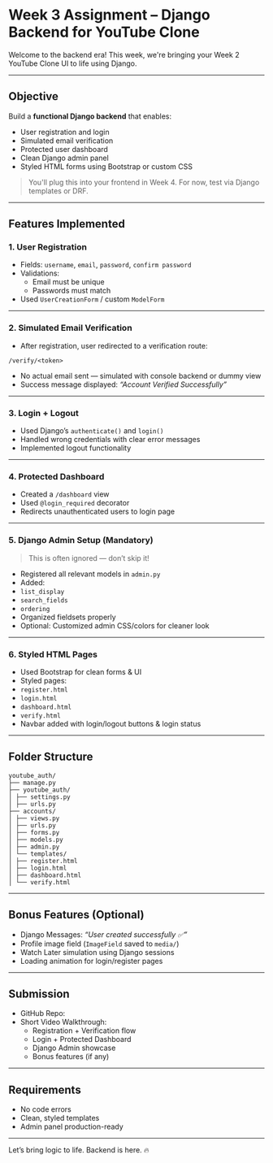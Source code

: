 # Week 3 Assignment – Django Backend for YouTube Clone

Welcome to the backend era! This week, we're bringing your Week 2 YouTube Clone UI to life using Django.

---

## Objective

Build a **functional Django backend** that enables:

- User registration and login
- Simulated email verification
- Protected user dashboard
- Clean Django admin panel
- Styled HTML forms using Bootstrap or custom CSS

> You'll plug this into your frontend in Week 4. For now, test via Django templates or DRF.

---

## Features Implemented

### 1. User Registration
- Fields: `username`, `email`, `password`, `confirm password`
- Validations:
  - Email must be unique
  - Passwords must match
- Used `UserCreationForm` / custom `ModelForm`

---

### 2. Simulated Email Verification
- After registration, user redirected to a verification route:
```
/verify/<token>
```
- No actual email sent — simulated with console backend or dummy view
- Success message displayed: _“Account Verified Successfully”_

---

### 3. Login + Logout
- Used Django’s `authenticate()` and `login()`
- Handled wrong credentials with clear error messages
- Implemented logout functionality

---

### 4. Protected Dashboard
- Created a `/dashboard` view
- Used `@login_required` decorator
- Redirects unauthenticated users to login page

---

### 5. Django Admin Setup (Mandatory)
> This is often ignored — don’t skip it!
- Registered all relevant models in `admin.py`
- Added:
- `list_display`
- `search_fields`
- `ordering`
- Organized fieldsets properly
- Optional: Customized admin CSS/colors for cleaner look

---

### 6. Styled HTML Pages
- Used Bootstrap for clean forms & UI
- Styled pages:
- `register.html`
- `login.html`
- `dashboard.html`
- `verify.html`
- Navbar added with login/logout buttons & login status

---

## Folder Structure

```
youtube_auth/
├── manage.py
├── youtube_auth/
│ ├── settings.py
│ ├── urls.py
├── accounts/
│ ├── views.py
│ ├── urls.py
│ ├── forms.py
│ ├── models.py
│ ├── admin.py
│ └── templates/
│ ├── register.html
│ ├── login.html
│ ├── dashboard.html
│ └── verify.html
```
---

## Bonus Features (Optional)
- Django Messages: _“User created successfully ✅”_
- Profile image field (`ImageField` saved to `media/`)
- Watch Later simulation using Django sessions
- Loading animation for login/register pages

---

## Submission

- GitHub Repo:
- Short Video Walkthrough:
  - Registration + Verification flow
  - Login + Protected Dashboard
  - Django Admin showcase
  - Bonus features (if any)

---

## Requirements

- No code errors 
- Clean, styled templates 
- Admin panel production-ready 

---

Let’s bring logic to life. Backend is here. 🔥
